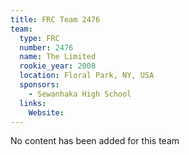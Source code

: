 ```yaml
---
title: FRC Team 2476
team:
  type: FRC
  number: 2476
  name: The Limited
  rookie_year: 2008
  location: Floral Park, NY, USA
  sponsors:
    - Sewanhaka High School
  links:
    Website: 
---
```

No content has been added for this team